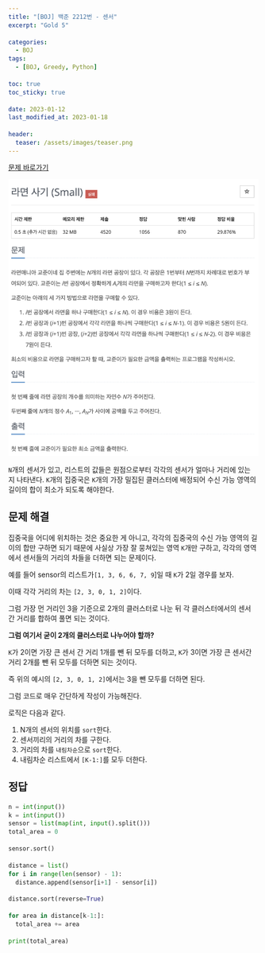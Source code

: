 ```yaml
---
title: "[BOJ] 백준 2212번 - 센서"
excerpt: "Gold 5"

categories:
  - BOJ
tags:
  - [BOJ, Greedy, Python]

toc: true
toc_sticky: true

date: 2023-01-12
last_modified_at: 2023-01-18

header:
  teaser: /assets/images/teaser.png
---
```


[문제 바로가기](https://www.acmicpc.net/problem/2212)

![백준 2212번 - 센서](/assets/images/boj-18185.png)

`N`개의 센서가 있고, 리스트의 값들은 원점으로부터 각각의 센서가 얼마나 거리에 있는 지 나타낸다. `K`개의 집중국은 `K`개의 가장 밀집된 클러스터에 배정되어 수신 가능 영역의 길이의 합이 최소가 되도록 해야한다.

## 문제 해결

집중국을 어디에 위치하는 것은 중요한 게 아니고, 각각의 집중국의 수신 가능 영역의 길이의 합만 구하면 되기 때문에 사실상 가장 잘 뭉쳐있는 영역 `K`개만 구하고, 각각의 영역에서 센서들의 거리의 차들을 더하면 되는 문제이다.

예를 들어 sensor의 리스트가`[1, 3, 6, 6, 7, 9`]일 때 `K`가 2일 경우를 보자.

이때 각각 거리의 차는 `[2, 3, 0, 1, 2]`이다.

그럼 가장 먼 거리인 3을 기준으로 2개의 클러스터로 나눈 뒤 각 클러스터에서의 센서 간 거리를 합하여 풀면 되는 것이다.

**그럼 여기서 굳이 2개의 클러스터로 나누어야 할까?**

`K`가 2이면 가장 큰 센서 간 거리 1개를 뺀 뒤 모두를 더하고, `K`가 3이면 가장 큰 센서간 거리 2개를 뺀 뒤 모두를 더하면 되는 것이다.

즉 위의 예시의 `[2, 3, 0, 1, 2]`에서는 3을 뺀 모두를 더하면 된다.

그럼 코드로 매우 간단하게 작성이 가능해진다.

로직은 다음과 같다.

1. N개의 센서의 위치를 `sort`한다. 
2. 센서끼리의 거리의 차를 구한다.
3. 거리의 차를 `내림차순`으로 `sort`한다.
4. 내림차순 리스트에서 `[K-1:]`를 모두 더한다.

## 정답

```py
n = int(input())
k = int(input())
sensor = list(map(int, input().split()))
total_area = 0

sensor.sort()

distance = list()
for i in range(len(sensor) - 1):
  distance.append(sensor[i+1] - sensor[i])

distance.sort(reverse=True)

for area in distance[k-1:]:
  total_area += area

print(total_area)
```